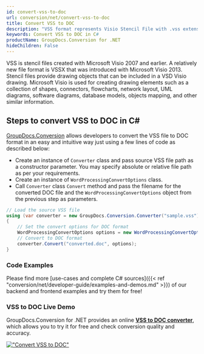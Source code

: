 ```yaml
---
id: convert-vss-to-doc
url: conversion/net/convert-vss-to-doc
title: Convert VSS to DOC
description: "VSS format represents Visio Stencil File with .vss extension. Learn how to convert VSS to DOC file programmatically in C# language using GroupDocs.Conversion for .NET library."
keywords: Convert VSS to DOC in C#
productName: GroupDocs.Conversion for .NET
hideChildren: False
---
```


VSS is stencil files created with Microsoft Visio 2007 and earlier. A relatively new file format is VSSX that was introduced with Microsoft Visio 2013. Stencil files provide drawing objects that can be included in a VSD Visio drawing. Microsoft Visio is used for creating drawing elements such as a collection of shapes, connectors, flowcharts, network layout, UML diagrams, software diagrams, database models, objects mapping, and other similar information.

## Steps to convert VSS to DOC in C#

[GroupDocs.Conversion](https://products.groupdocs.com/conversion/net) allows developers to convert the VSS file to DOC format in an easy and intuitive way just using a few lines of code as described below:

* Create an instance of `Converter` class and pass source VSS file path as a constructor parameter. You may specify absolute or relative file path as per your requirements. 
* Create an instance of `WordProcessingConvertOptions` class.
* Call `Converter` class `Convert` method and pass the filename for the converted DOC file and the `WordProcessingConvertOptions` object from the previous step as parameters.

```csharp
// Load the source VSS file
using (var converter = new GroupDocs.Conversion.Converter("sample.vss"))
{
    // Set the convert options for DOC format
    WordProcessingConvertOptions options = new WordProcessingConvertOptions();
    // Convert to DOC format
    converter.Convert("converted.doc", options);
}
```

### Code Examples

Please find more [use-cases and complete C# sources]({{< ref "conversion/net/developer-guide/examples-and-demos.md" >}}) of our backend and frontend examples and try them for free!

### VSS to DOC Live Demo

GroupDocs.Conversion for .NET provides an online [**VSS to DOC converter**](https://products.groupdocs.app/conversion/vss-to-doc), which allows you to try it for free and check conversion quality and accuracy.

[!["Convert VSS to DOC"](conversion/net/images/convert-vss-to-doc.png)](https://products.groupdocs.app/conversion/vss-to-doc)